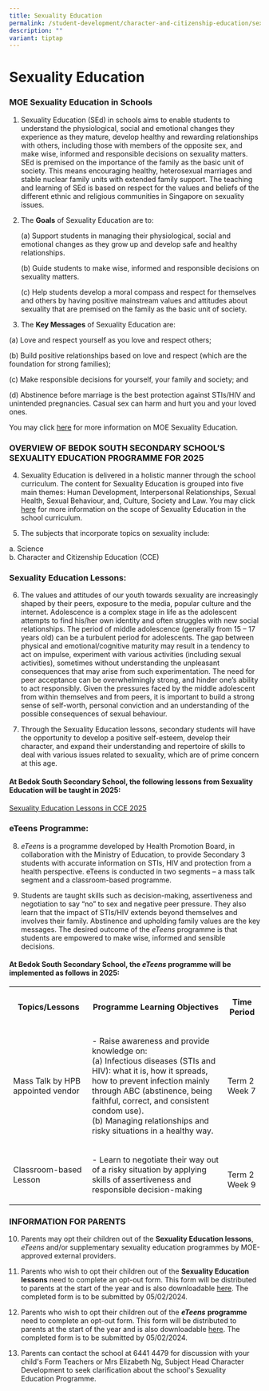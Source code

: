 ```yaml
---
title: Sexuality Education
permalink: /student-development/character-and-citizenship-education/sexuality-education/
description: ""
variant: tiptap
---
```

<h1>Sexuality Education</h1>
<h3>MOE Sexuality Education in Schools</h3>
<ol>
<li>
<p>Sexuality Education (SEd) in schools aims to enable students to understand
the physiological, social and emotional changes they experience as they
mature, develop healthy and rewarding relationships with others, including
those with members of the opposite sex, and make wise, informed and responsible
decisions on sexuality matters. SEd is premised on the importance of the
family as the basic unit of society. This means encouraging healthy, heterosexual
marriages and stable nuclear family units with extended family support.
The teaching and learning of SEd is based on respect for the values and
beliefs of the different ethnic and religious communities in Singapore
on sexuality issues.</p>
</li>
<li>
<p>The <strong>Goals</strong> of Sexuality Education are to:</p>
<p>(a) Support students in managing their physiological, social and emotional
changes as they grow up and develop safe and healthy relationships.</p>
<p>(b) Guide students to make wise, informed and responsible decisions on
sexuality matters.</p>
<p>(c) Help students develop a moral compass and respect for themselves and
others by having positive mainstream values and attitudes about sexuality
that are premised on the family as the basic unit of society.</p>
</li>
</ol>
<ol start="3" data-tight="true" class="tight">
<li>
<p>The <strong>Key Messages</strong> of Sexuality Education are:</p>
</li>
</ol>
<p>(a) Love and respect yourself as you love and respect others;</p>
<p>(b) Build positive relationships based on love and respect (which are
the foundation for strong families);</p>
<p>(c) Make responsible decisions for yourself, your family and society;
and</p>
<p>(d) Abstinence before marriage is the best protection against STIs/HIV
and unintended pregnancies. Casual sex can harm and hurt you and your loved
ones.</p>
<p>You may click <a href="https://www.moe.gov.sg/education-in-sg/our-programmes/sexuality-education" rel="noopener nofollow" target="_blank">here</a> for
more information on MOE Sexuality Education.</p>
<h3>OVERVIEW OF BEDOK SOUTH SECONDARY SCHOOL’S SEXUALITY EDUCATION PROGRAMME FOR 2025</h3>
<ol start="4">
<li>
<p>Sexuality Education is delivered in a holistic manner through the school
curriculum. The content for Sexuality Education is grouped into five main
themes: Human Development, Interpersonal Relationships, Sexual Health,
Sexual Behaviour, and, Culture, Society and Law. You may click <a href="https://www.moe.gov.sg/education-in-sg/our-programmes/sexuality-education/scope-and-teaching-approach" rel="noopener nofollow" target="_blank">here</a> for
more information on the scope of Sexuality Education in the school curriculum.</p>
</li>
<li>
<p>The subjects that incorporate topics on sexuality include:</p>
</li>
</ol>
<p>a. Science
<br>b. Character and Citizenship Education (CCE)</p>
<h3>Sexuality Education Lessons:</h3>
<ol start="6">
<li>
<p>The values and attitudes of our youth towards sexuality are increasingly
shaped by their peers, exposure to the media, popular culture and the internet.
Adolescence is a complex stage in life as the adolescent attempts to find
his/her own identity and often struggles with new social relationships.
The period of middle adolescence (generally from 15 – 17 years old) can
be a turbulent period for adolescents. The gap between physical and emotional/cognitive
maturity may result in a tendency to act on impulse, experiment with various
activities (including sexual activities), sometimes without understanding
the unpleasant consequences that may arise from such experimentation. The
need for peer acceptance can be overwhelmingly strong, and hinder one’s
ability to act responsibly. Given the pressures faced by the middle adolescent
from within themselves and from peers, it is important to build a strong
sense of self-worth, personal conviction and an understanding of the possible
consequences of sexual behaviour.</p>
</li>
<li>
<p>Through the Sexuality Education lessons, secondary students will have
the opportunity to develop a positive self-esteem, develop their character,
and expand their understanding and repertoire of skills to deal with various
issues related to sexuality, which are of prime concern at this age.</p>
</li>
</ol>
<h4>At Bedok South Secondary School, the following lessons from Sexuality Education will be taught in 2025:</h4>
<p><a href="https://go.gov.sg/bdssedschedule2025" rel="noopener nofollow" target="_blank">Sexuality Education Lessons in CCE 2025</a>
</p>
<h3>eTeens Programme:</h3>
<ol start="8">
<li>
<p><em>eTeens</em> is a programme developed by Health Promotion Board, in
collaboration with the Ministry of Education, to provide Secondary 3 students
with accurate information on STIs, HIV and protection from a health perspective.
eTeens is conducted in two segments – a mass talk segment and a classroom-based
programme.</p>
</li>
<li>
<p>Students are taught skills such as decision-making, assertiveness and
negotiation to say “no” to sex and negative peer pressure. They also learn
that the impact of STIs/HIV extends beyond themselves and involves their
family. Abstinence and upholding family values are the key messages. The
desired outcome of the <em>eTeens</em> programme is that students are empowered
to make wise, informed and sensible decisions.</p>
</li>
</ol>
<h4>At Bedok South Secondary School, the <em>eTeens</em> programme will be implemented as follows in 2025:</h4>
<table style="minWidth: 75px">
<colgroup>
<col>
<col>
<col>
</colgroup>
<tbody>
<tr>
<th rowspan="1" colspan="1">
<p>Topics/Lessons</p>
</th>
<th rowspan="1" colspan="1">
<p>Programme Learning Objectives</p>
</th>
<th rowspan="1" colspan="1">
<p>Time Period</p>
</th>
</tr>
<tr>
<td rowspan="1" colspan="1">
<p>Mass Talk by HPB appointed vendor</p>
</td>
<td rowspan="1" colspan="1">
<p>- Raise awareness and provide knowledge on:
<br>(a) Infectious diseases (STIs and HIV): what it is, how it spreads, how
to prevent infection mainly through ABC (abstinence, being faithful, correct,
and consistent condom use).
<br>(b) Managing relationships and risky situations in a healthy way.
<br>
</p>
</td>
<td rowspan="1" colspan="1">
<p>Term 2
<br>Week 7</p>
</td>
</tr>
<tr>
<td rowspan="1" colspan="1">
<p>Classroom-based Lesson</p>
</td>
<td rowspan="1" colspan="1">
<p>- Learn to negotiate their way out of a risky situation by applying skills
of assertiveness and responsible decision-making</p>
</td>
<td rowspan="1" colspan="1">
<p>
<br>Term 2 Week 9</p>
</td>
</tr>
</tbody>
</table>
<h3>INFORMATION FOR PARENTS</h3>
<ol start="10">
<li>
<p>Parents may opt their children out of the <strong>Sexuality Education lessons</strong>, <em>eTeens</em> and/or
supplementary sexuality education programmes by MOE-approved external providers.</p>
</li>
<li>
<p>Parents who wish to opt their children out of the <strong>Sexuality Education lessons</strong> need
to complete an opt-out form. This form will be distributed to parents at
the start of the year and is also downloadable <a href="https://go.gov.sg/optoutformannexa" rel="noopener noreferrer nofollow" target="_blank">here</a>. The completed form
is to be submitted by 05/02/2024.</p>
</li>
<li>
<p>Parents who wish to opt their children out of the <strong><em>eTeens</em></strong>  <strong>programme</strong> need
to complete an opt-out form. This form will be distributed to parents at
the start of the year and is also downloadable <a href="https://go.gov.sg/optoutformannexb" rel="noopener noreferrer nofollow" target="_blank">here</a>. The completed form
is to be submitted by 05/02/2024.</p>
</li>
<li>
<p>Parents can contact the school at 6441 4479 for discussion with your child's
Form Teachers or Mrs Elizabeth Ng, Subject Head Character Development to
seek clarification about the school's Sexuality Education Programme.</p>
</li>
</ol>
<p></p>
